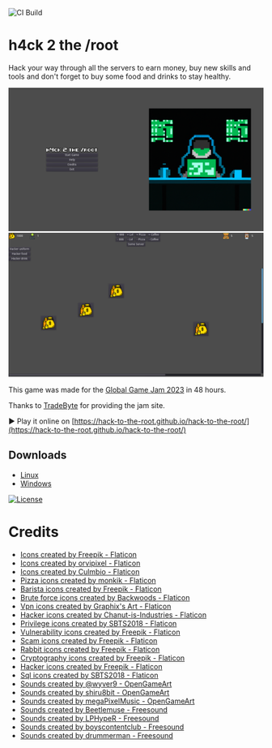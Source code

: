 ![CI Build](https://github.com/hack-to-the-root/hack-to-the-root/actions/workflows/godot-ci.yml/badge.svg)

# h4ck 2 the /root

Hack your way through all the servers to earn money, buy new skills and tools and don't forget to buy some food and drinks to stay healthy.

![](assets/screenshots/menu.png)
![](assets/screenshots/game.png)

This game was made for the [Global Game Jam 2023](https://globalgamejam.org/2023/games/h4ck-2-root-5) in 48 hours.

Thanks to [TradeByte](https://www.tradebyte.com/en) for providing the jam site.

▶ Play it online on [https://hack-to-the-root.github.io/hack-to-the-root/](https://hack-to-the-root.github.io/hack-to-the-root/)

## Downloads
* [Linux](https://hack-to-the-root.github.io/hack-to-the-root/hack-to-the-root.x86_64)
* [Windows](https://hack-to-the-root.github.io/hack-to-the-root/hack-to-the-root.exe)

[![License](https://i.creativecommons.org/l/by-nc-sa/4.0/88x31.png)](https://creativecommons.org/licenses/by-nc-sa/4.0)

# Credits
- [Icons created by Freepik - Flaticon](https://www.flaticon.com/authors/freepik)
- [Icons created by orvipixel - Flaticon](https://www.flaticon.com/authors/orvipixel)
- [Icons created by Culmbio - Flaticon](https://www.flaticon.com/authors/culmbio)
- [Pizza icons created by monkik - Flaticon](https://www.flaticon.com/free-icons/pizza)
- [Barista icons created by Freepik - Flaticon](https://www.flaticon.com/free-icons/barista)
- [Brute force icons created by Backwoods - Flaticon](https://www.flaticon.com/free-icons/brute-force)
- [Vpn icons created by Graphix's Art - Flaticon](https://www.flaticon.com/free-icons/vpn)
- [Hacker icons created by Chanut-is-Industries - Flaticon](https://www.flaticon.com/free-icons/hacker)
- [Privilege icons created by SBTS2018 - Flaticon](https://www.flaticon.com/free-icons/privilege)
- [Vulnerability icons created by Freepik - Flaticon](https://www.flaticon.com/free-icons/vulnerability)
- [Scam icons created by Freepik - Flaticon](https://www.flaticon.com/free-icons/scam)
- [Rabbit icons created by Freepik - Flaticon](https://www.flaticon.com/free-icons/rabbit)
- [Cryptography icons created by Freepik - Flaticon](https://www.flaticon.com/free-icons/cryptography)
- [Hacker icons created by Freepik - Flaticon](https://www.flaticon.com/free-icons/hacker)
- [Sql icons created by SBTS2018 - Flaticon](https://www.flaticon.com/free-icons/sql)
- [Sounds created by @wyver9 - OpenGameArt](https://wyver9.bandcamp.com/)
- [Sounds created by shiru8bit - OpenGameArt](https://opengameart.org/content/8-bit-chiptune-after-the-rain)
- [Sounds created by megaPixelMusic - OpenGameArt](https://soundcloud.com/megapixelmusic)
- [Sounds created by Beetlemuse - Freesound](https://freesound.org/people/Beetlemuse/sounds/529082/)
- [Sounds created by LPHypeR - Freesound](https://freesound.org/people/LPHypeR/sounds/564590/)
- [Sounds created by boyscontentclub - Freesound](https://freesound.org/people/boyscontentclub/sounds/521585/)
- [Sounds created by drummerman - Freesound](https://freesound.org/people/drummerman/sounds/368129/)
